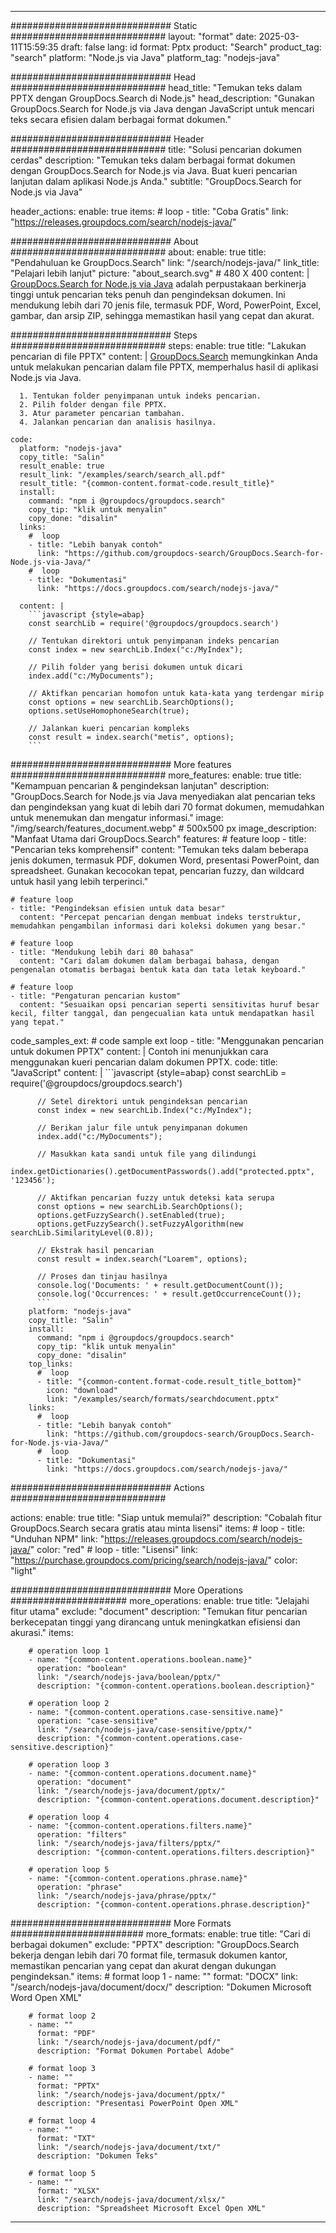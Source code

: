 
---
############################# Static ############################
layout: "format"
date:  2025-03-11T15:59:35
draft: false
lang: id
format: Pptx
product: "Search"
product_tag: "search"
platform: "Node.js via Java"
platform_tag: "nodejs-java"

############################# Head ############################
head_title: "Temukan teks dalam PPTX dengan GroupDocs.Search di Node.js"
head_description: "Gunakan GroupDocs.Search for Node.js via Java dengan JavaScript untuk mencari teks secara efisien dalam berbagai format dokumen."

############################# Header ############################
title: "Solusi pencarian dokumen cerdas" 
description: "Temukan teks dalam berbagai format dokumen dengan GroupDocs.Search for Node.js via Java. Buat kueri pencarian lanjutan dalam aplikasi Node.js Anda."
subtitle: "GroupDocs.Search for Node.js via Java" 

header_actions:
  enable: true
  items:
    #  loop
    - title: "Coba Gratis"
      link: "https://releases.groupdocs.com/search/nodejs-java/"
      
############################# About ############################
about:
    enable: true
    title: "Pendahuluan ke GroupDocs.Search"
    link: "/search/nodejs-java/"
    link_title: "Pelajari lebih lanjut"
    picture: "about_search.svg" # 480 X 400
    content: |
       [GroupDocs.Search for Node.js via Java](/search/nodejs-java/) adalah perpustakaan berkinerja tinggi untuk pencarian teks penuh dan pengindeksan dokumen. Ini mendukung lebih dari 70 jenis file, termasuk PDF, Word, PowerPoint, Excel, gambar, dan arsip ZIP, sehingga memastikan hasil yang cepat dan akurat.

############################# Steps ############################
steps:
    enable: true
    title: "Lakukan pencarian di file PPTX"
    content: |
      [GroupDocs.Search](/search/nodejs-java/) memungkinkan Anda untuk melakukan pencarian dalam file PPTX, memperhalus hasil di aplikasi Node.js via Java.
      
      1. Tentukan folder penyimpanan untuk indeks pencarian.
      2. Pilih folder dengan file PPTX.
      3. Atur parameter pencarian tambahan.
      4. Jalankan pencarian dan analisis hasilnya.
   
    code:
      platform: "nodejs-java"
      copy_title: "Salin"
      result_enable: true
      result_link: "/examples/search/search_all.pdf"
      result_title: "{common-content.format-code.result_title}"
      install:
        command: "npm i @groupdocs/groupdocs.search"
        copy_tip: "klik untuk menyalin"
        copy_done: "disalin"
      links:
        #  loop
        - title: "Lebih banyak contoh"
          link: "https://github.com/groupdocs-search/GroupDocs.Search-for-Node.js-via-Java/"
        #  loop
        - title: "Dokumentasi"
          link: "https://docs.groupdocs.com/search/nodejs-java/"
          
      content: |
        ```javascript {style=abap}
        const searchLib = require('@groupdocs/groupdocs.search')

        // Tentukan direktori untuk penyimpanan indeks pencarian
        const index = new searchLib.Index("c:/MyIndex");

        // Pilih folder yang berisi dokumen untuk dicari
        index.add("c:/MyDocuments");

        // Aktifkan pencarian homofon untuk kata-kata yang terdengar mirip
        const options = new searchLib.SearchOptions();
        options.setUseHomophoneSearch(true);

        // Jalankan kueri pencarian kompleks
        const result = index.search("metis", options);
        ```            

############################# More features ############################
more_features:
  enable: true
  title: "Kemampuan pencarian & pengindeksan lanjutan"
  description: "GroupDocs.Search for Node.js via Java menyediakan alat pencarian teks dan pengindeksan yang kuat di lebih dari 70 format dokumen, memudahkan untuk menemukan dan mengatur informasi."
  image: "/img/search/features_document.webp" # 500x500 px
  image_description: "Manfaat Utama dari GroupDocs.Search"
  features:
    # feature loop
    - title: "Pencarian teks komprehensif"
      content: "Temukan teks dalam beberapa jenis dokumen, termasuk PDF, dokumen Word, presentasi PowerPoint, dan spreadsheet. Gunakan kecocokan tepat, pencarian fuzzy, dan wildcard untuk hasil yang lebih terperinci."

    # feature loop
    - title: "Pengindeksan efisien untuk data besar"
      content: "Percepat pencarian dengan membuat indeks terstruktur, memudahkan pengambilan informasi dari koleksi dokumen yang besar."

    # feature loop
    - title: "Mendukung lebih dari 80 bahasa"
      content: "Cari dalam dokumen dalam berbagai bahasa, dengan pengenalan otomatis berbagai bentuk kata dan tata letak keyboard."

    # feature loop
    - title: "Pengaturan pencarian kustom"
      content: "Sesuaikan opsi pencarian seperti sensitivitas huruf besar kecil, filter tanggal, dan pengecualian kata untuk mendapatkan hasil yang tepat."
      
  code_samples_ext:
    # code sample ext loop
    - title: "Menggunakan pencarian untuk dokumen PPTX"
      content: |
        Contoh ini menunjukkan cara menggunakan kueri pencarian dalam dokumen PPTX.
      code:
        title: "JavaScript"
        content: |
          ```javascript {style=abap}
          const searchLib = require('@groupdocs/groupdocs.search')
          
          // Setel direktori untuk pengindeksan pencarian
          const index = new searchLib.Index("c:/MyIndex");
              
          // Berikan jalur file untuk penyimpanan dokumen
          index.add("c:/MyDocuments");

          // Masukkan kata sandi untuk file yang dilindungi
          index.getDictionaries().getDocumentPasswords().add("protected.pptx", '123456');

          // Aktifkan pencarian fuzzy untuk deteksi kata serupa
          const options = new searchLib.SearchOptions();
          options.getFuzzySearch().setEnabled(true);
          options.getFuzzySearch().setFuzzyAlgorithm(new searchLib.SimilarityLevel(0.8));

          // Ekstrak hasil pencarian
          const result = index.search("Loarem", options);
          
          // Proses dan tinjau hasilnya
          console.log('Documents: ' + result.getDocumentCount());
          console.log('Occurrences: ' + result.getOccurrenceCount());
          ```
        platform: "nodejs-java"
        copy_title: "Salin"
        install:
          command: "npm i @groupdocs/groupdocs.search"
          copy_tip: "klik untuk menyalin"
          copy_done: "disalin"
        top_links:
          #  loop
          - title: "{common-content.format-code.result_title_bottom}"
            icon: "download"
            link: "/examples/search/formats/searchdocument.pptx"
        links:
          #  loop
          - title: "Lebih banyak contoh"
            link: "https://github.com/groupdocs-search/GroupDocs.Search-for-Node.js-via-Java/"
          #  loop
          - title: "Dokumentasi"
            link: "https://docs.groupdocs.com/search/nodejs-java/"
            

            


############################# Actions ############################

actions:
  enable: true
  title: "Siap untuk memulai?"
  description: "Cobalah fitur GroupDocs.Search secara gratis atau minta lisensi"
  items:
    #  loop
    - title: "Unduhan NPM"
      link: "https://releases.groupdocs.com/search/nodejs-java/"
      color: "red"
        #  loop
    - title: "Lisensi"
      link: "https://purchase.groupdocs.com/pricing/search/nodejs-java/"
      color: "light"


############################# More Operations #####################
more_operations:
    enable: true
    title: "Jelajahi fitur utama"
    exclude: "document"
    description: "Temukan fitur pencarian berkecepatan tinggi yang dirancang untuk meningkatkan efisiensi dan akurasi."
    items: 
          
        # operation loop 1
        - name: "{common-content.operations.boolean.name}"
          operation: "boolean"
          link: "/search/nodejs-java/boolean/pptx/"
          description: "{common-content.operations.boolean.description}"

        # operation loop 2
        - name: "{common-content.operations.case-sensitive.name}"
          operation: "case-sensitive"
          link: "/search/nodejs-java/case-sensitive/pptx/"
          description: "{common-content.operations.case-sensitive.description}"

        # operation loop 3
        - name: "{common-content.operations.document.name}"
          operation: "document"
          link: "/search/nodejs-java/document/pptx/"
          description: "{common-content.operations.document.description}"

        # operation loop 4
        - name: "{common-content.operations.filters.name}"
          operation: "filters"
          link: "/search/nodejs-java/filters/pptx/"
          description: "{common-content.operations.filters.description}"

        # operation loop 5
        - name: "{common-content.operations.phrase.name}"
          operation: "phrase"
          link: "/search/nodejs-java/phrase/pptx/"
          description: "{common-content.operations.phrase.description}"
          
        
          
############################# More Formats ########################
more_formats:
    enable: true
    title: "Cari di berbagai dokumen"
    exclude: "PPTX"
    description: "GroupDocs.Search bekerja dengan lebih dari 70 format file, termasuk dokumen kantor, memastikan pencarian yang cepat dan akurat dengan dukungan pengindeksan."
    items: 
        # format loop 1
        - name: ""
          format: "DOCX"
          link: "/search/nodejs-java/document/docx/"
          description: "Dokumen Microsoft Word Open XML"
          
        # format loop 2
        - name: ""
          format: "PDF"
          link: "/search/nodejs-java/document/pdf/"
          description: "Format Dokumen Portabel Adobe"
          
        # format loop 3
        - name: ""
          format: "PPTX"
          link: "/search/nodejs-java/document/pptx/"
          description: "Presentasi PowerPoint Open XML"

        # format loop 4
        - name: ""
          format: "TXT"
          link: "/search/nodejs-java/document/txt/"
          description: "Dokumen Teks"
          
        # format loop 5
        - name: ""
          format: "XLSX"
          link: "/search/nodejs-java/document/xlsx/"
          description: "Spreadsheet Microsoft Excel Open XML"
  

---